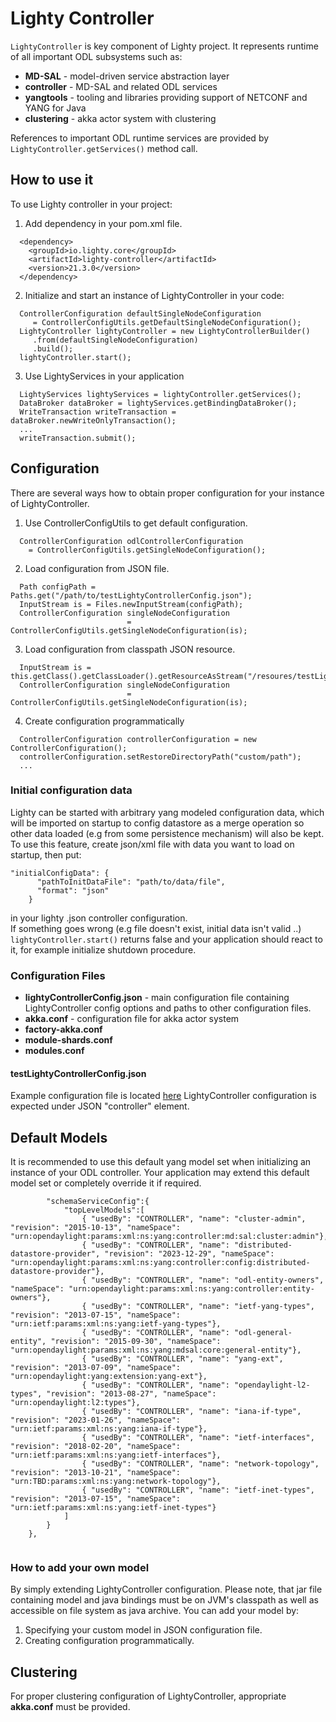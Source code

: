 Lighty Controller
=================
```LightyController``` is key component of Lighty project. It represents
runtime of all important ODL subsystems such as:
* __MD-SAL__ - model-driven service abstraction layer
* __controller__ - MD-SAL and related ODL services
* __yangtools__ - tooling and libraries providing support of NETCONF and YANG for Java
* __clustering__ - akka actor system with clustering 

References to important ODL runtime services are provided by ```LightyController.getServices()``` method call.

How to use it
-------------
To use Lighty controller in your project:
1. Add dependency in your pom.xml file.
```
  <dependency>
    <groupId>io.lighty.core</groupId>
    <artifactId>lighty-controller</artifactId>
    <version>21.3.0</version>
  </dependency>
```

2. Initialize and start an instance of LightyController in your code:
```
  ControllerConfiguration defaultSingleNodeConfiguration
     = ControllerConfigUtils.getDefaultSingleNodeConfiguration();
  LightyController lightyController = new LightyControllerBuilder()
     .from(defaultSingleNodeConfiguration)
     .build();
  lightyController.start();
```

3. Use LightyServices in your application
```
  LightyServices lightyServices = lightyController.getServices();
  DataBroker dataBroker = lightyServices.getBindingDataBroker();
  WriteTransaction writeTransaction = dataBroker.newWriteOnlyTransaction();
  ...
  writeTransaction.submit();
```

Configuration
-------------
There are several ways how to obtain proper configuration for your
instance of LightyController.

1. Use ControllerConfigUtils to get default configuration.
```
  ControllerConfiguration odlControllerConfiguration
    = ControllerConfigUtils.getSingleNodeConfiguration();
```

2. Load configuration from JSON file.
```
  Path configPath = Paths.get("/path/to/testLightyControllerConfig.json");
  InputStream is = Files.newInputStream(configPath);
  ControllerConfiguration singleNodeConfiguration
                          = ControllerConfigUtils.getSingleNodeConfiguration(is);
```

3. Load configuration from classpath JSON resource.
```
  InputStream is = this.getClass().getClassLoader().getResourceAsStream("/resoures/testLightyControllerConfig.json");
  ControllerConfiguration singleNodeConfiguration
                          = ControllerConfigUtils.getSingleNodeConfiguration(is);
```

4. Create configuration programmatically
```
  ControllerConfiguration controllerConfiguration = new ControllerConfiguration();
  controllerConfiguration.setRestoreDirectoryPath("custom/path");
  ...
```
### Initial configuration data

Lighty can be started with arbitrary yang modeled configuration data, which will be imported on startup to config datastore
as a merge operation so other data loaded (e.g from some persistence mechanism) will also be kept.\
To use this feature, create json/xml file with data you want to load on startup, then put:
```
"initialConfigData": {
      "pathToInitDataFile": "path/to/data/file",
      "format": "json"
    }
```
in your lighty .json controller configuration.\
If something goes wrong (e.g file doesn't exist, initial data isn't valid ..) `lightyController.start()` returns false
 and your application should react to it, for example initialize shutdown procedure.

### Configuration Files

* __lightyControllerConfig.json__ - main configuration file containing LightyController config options and paths to other configuration files.
* __akka.conf__ - configuration file for akka actor system
* __factory-akka.conf__
* __module-shards.conf__
* __modules.conf__

#### testLightyControllerConfig.json
Example configuration file is located [here](src/test/resources/testLightyControllerConfig.json)
LightyController configuration is expected under JSON "controller" element.

Default Models
--------------
It is recommended to use this default yang model set when initializing
an instance of your ODL controller. Your application may extend this default model set
or completely override it if required.

```
        "schemaServiceConfig":{
            "topLevelModels":[
                { "usedBy": "CONTROLLER", "name": "cluster-admin", "revision": "2015-10-13", "nameSpace": "urn:opendaylight:params:xml:ns:yang:controller:md:sal:cluster:admin"},
                { "usedBy": "CONTROLLER", "name": "distributed-datastore-provider", "revision": "2023-12-29", "nameSpace": "urn:opendaylight:params:xml:ns:yang:controller:config:distributed-datastore-provider"},
                { "usedBy": "CONTROLLER", "name": "odl-entity-owners", "nameSpace": "urn:opendaylight:params:xml:ns:yang:controller:entity-owners"},
                { "usedBy": "CONTROLLER", "name": "ietf-yang-types", "revision": "2013-07-15", "nameSpace": "urn:ietf:params:xml:ns:yang:ietf-yang-types"},
                { "usedBy": "CONTROLLER", "name": "odl-general-entity", "revision": "2015-09-30", "nameSpace": "urn:opendaylight:params:xml:ns:yang:mdsal:core:general-entity"},
                { "usedBy": "CONTROLLER", "name": "yang-ext", "revision": "2013-07-09", "nameSpace": "urn:opendaylight:yang:extension:yang-ext"},
                { "usedBy": "CONTROLLER", "name": "opendaylight-l2-types", "revision": "2013-08-27", "nameSpace": "urn:opendaylight:l2:types"},
                { "usedBy": "CONTROLLER", "name": "iana-if-type", "revision": "2023-01-26", "nameSpace": "urn:ietf:params:xml:ns:yang:iana-if-type"},
                { "usedBy": "CONTROLLER", "name": "ietf-interfaces", "revision": "2018-02-20", "nameSpace": "urn:ietf:params:xml:ns:yang:ietf-interfaces"},
                { "usedBy": "CONTROLLER", "name": "network-topology", "revision": "2013-10-21", "nameSpace": "urn:TBD:params:xml:ns:yang:network-topology"},
                { "usedBy": "CONTROLLER", "name": "ietf-inet-types", "revision": "2013-07-15", "nameSpace": "urn:ietf:params:xml:ns:yang:ietf-inet-types"}
            ]
        }
    },
    
```

### How to add your own model
By simply extending LightyController configuration. Please note, that jar file containing
model and java bindings must be on JVM's classpath as well as accessible on file system
as java archive. You can add your model by:
1. Specifying your custom model in JSON configuration file.
2. Creating configuration programmatically.

Clustering
----------
For proper clustering configuration of LightyController, appropriate __akka.conf__ must be provided.
